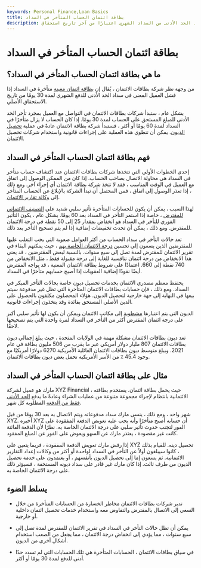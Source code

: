 ```yaml
---
keywords: Personal Finance,Loan Basics
title: بطاقة ائتمان الحساب المتأخر في السداد
description: يقال إن بطاقة الائتمان متأخرة في السداد إذا فشل العميل المعني في سداد الحد الأدنى من السداد الشهري اعتبارًا من آخر تاريخ استحقاق.
---
```


# بطاقة ائتمان الحساب المتأخر في السداد
## ما هي بطاقة ائتمان الحساب المتأخر في السداد؟

من وجهة نظر شركة بطاقات الائتمان ، يُقال إن [بطاقة ائتمان معينة](/creditcard) متأخرة في السداد إذا فشل العميل المعني في سداد الحد الأدنى للدفع الشهري لمدة 30 يومًا من تاريخ الاستحقاق الأصلي.

بشكل عام ، ستبدأ شركات بطاقات الائتمان في التواصل مع العميل بمجرد تأخر الحد الأدنى للمبلغ المستحق على الحساب لمدة 30 يومًا. إذا كان الحساب لا يزال متأخرًا في السداد لمدة 60 يومًا أو أكثر ، فستبدأ شركة بطاقة الائتمان عادةً في عملية [تحصيل الديون](/debt-collector). يمكن أن تنطوي هذه العملية على إجراءات قانونية واستخدام شركات تحصيل الائتمان.

## فهم بطاقة ائتمان الحساب المتأخر في السداد

إحدى الخطوات الأولى التي تتخذها شركات بطاقات الائتمان عند اكتشاف حساب متأخر في السداد هي محاولة الاتصال بصاحب الحساب. إذا كان من الممكن الوصول إلى اتفاق مع العميل في الوقت المناسب ، فقد لا تتخذ شركة بطاقة الائتمان أي إجراء آخر. ومع ذلك ، إذا تعذر الوصول إلى اتفاق ، فمن المحتمل أن تبدأ الشركة بالإبلاغ عن الحساب المتأخر إلى [وكالة تقارير الائتمان](/credit-reporting-agency).

لهذا السبب ، يمكن أن يكون للحسابات المتأخرة تأثير سلبي شديد على [التصنيف الائتماني للمقترض](/creditrating) ، خاصة إذا استمر التأخر في السداد بعد 60 يومًا. بشكل عام ، يكون التأثير الفوري للتأخر في السداد هو انخفاض بمقدار 25 إلى 50 نقطة في درجة الائتمان للمقترض. ومع ذلك ، يمكن أن تحدث تخفيضات إضافية إذا لم يتم تصحيح التأخر بعد ذلك.

تعد حالات التأخر في سداد الحساب من أكثر العوامل صعوبة التي يجب التغلب عليها للمقترضين الذين يسعون إلى تحسين [درجة الائتمان الخاصة بهم](/credit_score) ، حيث يمكنهم البقاء في تقرير الائتمان للمقترض لمدة تصل إلى سبع سنوات. بالنسبة لبعض المقترضين ، قد يعني هذا الانخفاض من درجة ائتمان تنافسية للغاية إلى درجة مقبولة فقط ، مثل الانخفاض من 740 نقطة إلى 660. اعتمادًا على شروط بطاقة الائتمان المعنية ، قد يواجه المقترض أيضًا نقودًا إضافية العقوبات إذا أصبح حسابهم متأخرًا في السداد.

يحتفظ معظم مصدري الائتمان بخدمات تحصيل ديون خاصة بحالات التأخر المبكر في السداد. ومع ذلك ، فإن حسابات بطاقات الائتمان المتأخرة التي تظل غير مدفوعة سيتم بيعها في النهاية إلى جهة خارجية لتحصيل الديون. هؤلاء المحصلون مكلفون بالحصول على الدين الأصلي المستحق بفائدة وقد يتخذون إجراءات قانونية.

الديون التي يتم اعتبارها [مشطوبة](/write-off) إلى مكاتب الائتمان ويمكن أن يكون لها تأثير سلبي أكبر على درجة ائتمان المقترض أكثر من التأخر في السداد لمرة واحدة التي يتم تصحيحها لاحقًا.

تعد ديون بطاقات الائتمان مشكلة مهمة في الولايات المتحدة ، حيث يبلغ إجمالي ديون بطاقات الائتمان 807 مليار دولار أمريكي عبر ما يقرب من 506 مليون بطاقة في عام 2021. ويبلغ متوسط ديون بطاقات الائتمان العائلية الأمريكية 6270 دولارًا أمريكيًا مع وجود 45.4 ٪ من الأسر الأمريكية تحمل بعض ديون بطاقات الائتمان.

## مثال على بطاقة ائتمان الحساب المتأخر في السداد

مارك هو عميل لشركة XYZ Financial ، حيث يحمل بطاقة ائتمان. يستخدم بطاقته الائتمانية بانتظام لإجراء مجموعة متنوعة من عمليات الشراء وعادةً ما يدفع [الحد الأدنى فقط من الدفعة](/minimum-monthly-payment) المطلوبة كل شهر.

شهر واحد ، ومع ذلك ، ينسى مارك سداد مدفوعاته ويتم الاتصال به بعد 30 يومًا من قبل XYZ. أخبره XYZ أن حسابه أصبح متأخرًا وأنه يجب عليه تعويض الدفعة المفقودة على الفور لتجنب حدوث تأثير سلبي على درجة الائتمان الخاصة به. نظرًا لأن الدفعة الفائتة كانت غير مقصودة ، يعتذر مارك عن السهو ويعوض على الفور عن المبلغ المفقود.

إذا رفض مارك تعويض الدفعة المفقودة ، فربما يتعين على XYZ تحصيل دينه. للقيام بذلك ، كانوا سيبلغون أولاً عن التأخر في السداد لواحدة أو أكثر من وكالات إعداد التقارير الائتمانية. ثم يسعون إما إلى تحصيل الديون بأنفسهم ، أو يعتمدون على خدمة تحصيل الديون من طرف ثالث. إذا كان مارك غير قادر على سداد ديونه المستحقة ، فسيؤثر ذلك على درجة الائتمان الخاصة به.

## يسلط الضوء

- تدير شركات بطاقات الائتمان مخاطر الخسارة من الحسابات المتأخرة من خلال السعي إلى الاتصال بالمقترض والتفاوض معه واستخدام خدمات تحصيل ائتمان داخلية أو خارجية.

- يمكن أن تظل حالات التأخر في السداد في تقرير الائتمان للمقترض لمدة تصل إلى سبع سنوات ، مما يؤدي إلى انخفاض درجة الائتمان ، مما يجعل من الصعب استخدام أشكال أخرى من الديون.

- في سياق بطاقات الائتمان ، الحسابات المتأخرة هي تلك الحسابات التي لم تسدد حدًا أدنى للدفع لمدة 30 يومًا أو أكثر.

